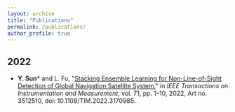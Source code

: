 ```yaml
---
layout: archive
title: "Publications"
permalink: /publications/
author_profile: true
---
```


## 2022

* **Y. Sun**\* and L. Fu, "[Stacking Ensemble Learning for Non-Line-of-Sight Detection of Global Navigation Satellite System](https://ieeexplore.ieee.org/abstract/document/9764717)," in *IEEE Transactions on Instrumentation and Measurement*, vol. 71, pp. 1-10, 2022, Art no. 3512510, doi: 10.1109/TIM.2022.3170985.

